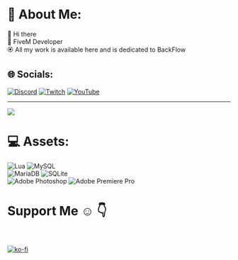 # 💫 About Me:
👋 Hi there<br>🌸 FiveM Developer<br> 🏵️ All my work is available here and is dedicated to BackFlow



## 🌐 Socials:
[![Discord](https://img.shields.io/badge/Discord-%237289DA.svg?logo=discord&logoColor=white)](https://discord.gg/yUjjU9yNCf) [![Twitch](https://img.shields.io/badge/Twitch-%239146FF.svg?logo=Twitch&logoColor=white)](https://www.twitch.tv/bylumixxx) [![YouTube](https://img.shields.io/badge/YouTube-%23FF0000.svg?logo=YouTube&logoColor=white)](https://www.youtube.com/channel/UCtywJOAnWnYyfha_P7w_mfg) 

---
[![](https://visitcount.itsvg.in/api?id=o-lumix&label=Profile%20Views&color=12&icon=2&pretty=true)](https://visitcount.itsvg.in)


# 💻 Assets:
![Lua](https://img.shields.io/badge/lua-%232C2D72.svg?style=for-the-badge&logo=lua&logoColor=white) ![MySQL](https://img.shields.io/badge/mysql-%2300f.svg?style=for-the-badge&logo=mysql&logoColor=white) <br>
![MariaDB](https://img.shields.io/badge/MariaDB-003545?style=for-the-badge&logo=mariadb&logoColor=white) ![SQLite](https://img.shields.io/badge/sqlite-%2307405e.svg?style=for-the-badge&logo=sqlite&logoColor=white) <br>
![Adobe Photoshop](https://img.shields.io/badge/adobephotoshop-%2331A8FF.svg?style=for-the-badge&logo=adobephotoshop&logoColor=white) ![Adobe Premiere Pro](https://img.shields.io/badge/Adobe%20Premiere%20Pro-9999FF.svg?style=for-the-badge&logo=Adobe%20Premiere%20Pro&logoColor=white)<br>

<h1>Support Me ☺ 👇</h1><br>

[![ko-fi](https://ko-fi.com/img/githubbutton_sm.svg)](https://ko-fi.com/J3J7RE90Y)
